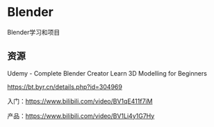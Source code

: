 # Blender
Blender学习和项目



## 资源

Udemy - Complete Blender Creator Learn 3D Modelling for Beginners

https://bt.byr.cn/details.php?id=304969

入门：https://www.bilibili.com/video/BV1qE411f7iM

产品：https://www.bilibili.com/video/BV1Li4y1G7Hy